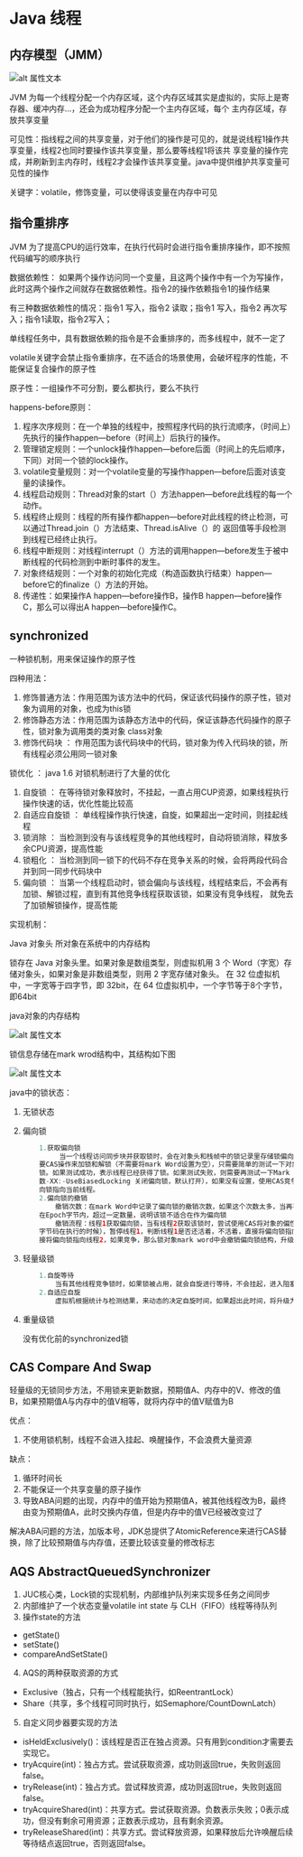# Java 线程

## 内存模型（JMM）
    
![alt 属性文本](./imgs/1.png)

JVM 为每一个线程分配一个内存区域，这个内存区域其实是虚拟的，实际上是寄存器、缓冲内存...，还会为成功程序分配一个主内存区域，每个
主内存区域，存放共享变量
  
可见性：指线程之间的共享变量，对于他们的操作是可见的，就是说线程1操作共享变量，线程2也同时要操作该共享变量，那么要等线程1将该共
享变量的操作完成，并刷新到主内存时，线程2才会操作该共享变量。java中提供维护共享变量可见性的操作

关键字：volatile，修饰变量，可以使得该变量在内存中可见

## 指令重排序

JVM 为了提高CPU的运行效率，在执行代码时会进行指令重排序操作，即不按照代码编写的顺序执行

数据依赖性： 如果两个操作访问同一个变量，且这两个操作中有一个为写操作，此时这两个操作之间就存在数据依赖性。指令2的操作依赖指令1的操作结果

有三种数据依赖性的情况：指令1 写入，指令2 读取；指令1 写入，指令2 再次写入；指令1读取，指令2写入；

单线程任务中，具有数据依赖的指令是不会重排序的，而多线程中，就不一定了

volatile关键字会禁止指令重排序，在不适合的场景使用，会破坏程序的性能，不能保证复合操作的原子性

原子性：一组操作不可分割，要么都执行，要么不执行

happens-before原则：
1. 程序次序规则：在一个单独的线程中，按照程序代码的执行流顺序，（时间上）先执行的操作happen—before（时间上）后执行的操作。
2. 管理锁定规则：一个unlock操作happen—before后面（时间上的先后顺序，下同）对同一个锁的lock操作。
3. volatile变量规则：对一个volatile变量的写操作happen—before后面对该变量的读操作。
4. 线程启动规则：Thread对象的start（）方法happen—before此线程的每一个动作。
5. 线程终止规则：线程的所有操作都happen—before对此线程的终止检测，可以通过Thread.join（）方法结束、Thread.isAlive（）的
返回值等手段检测到线程已经终止执行。
6. 线程中断规则：对线程interrupt（）方法的调用happen—before发生于被中断线程的代码检测到中断时事件的发生。
7. 对象终结规则：一个对象的初始化完成（构造函数执行结束）happen—before它的finalize（）方法的开始。
8. 传递性：如果操作A happen—before操作B，操作B happen—before操作C，那么可以得出A happen—before操作C。

## synchronized
    
一种锁机制，用来保证操作的原子性
    
四种用法：

1. 修饰普通方法：作用范围为该方法中的代码，保证该代码操作的原子性，锁对象为调用的对象，也成为this锁
2. 修饰静态方法：作用范围为该静态方法中的代码，保证该静态代码操作的原子性，锁对象为调用类的类对象  class对象
3. 修饰代码块 ： 作用范围为该代码块中的代码，锁对象为传入代码块的锁，所有线程必须公用同一锁对象
    
锁优化 ： java 1.6 对锁机制进行了大量的优化

1. 自旋锁 ： 在等待锁对象释放时，不挂起，一直占用CUP资源，如果线程执行操作快速的话，优化性能比较高
2. 自适应自旋锁 ： 单线程操作执行快速，自旋，如果超出一定时间，则挂起线程
3. 锁消除 ： 当检测到没有与该线程竞争的其他线程时，自动将锁消除，释放多余CPU资源，提高性能
4. 锁粗化 ： 当检测到同一锁下的代码不存在竞争关系的时候，会将两段代码合并到同一同步代码块中
5. 偏向锁 ： 当第一个线程启动时，锁会偏向与该线程，线程结束后，不会再有加锁、解锁过程，直到有其他竞争线程获取该锁，如果没有竞争线程，
就免去了加锁解锁操作，提高性能

实现机制：
    
Java 对象头 所对象在系统中的内存结构
    
锁存在 Java 对象头里。如果对象是数组类型，则虚拟机用 3 个 Word（字宽）存储对象头，如果对象是非数组类型，则用 2 字宽存储对象头。
在 32 位虚拟机中，一字宽等于四字节，即 32bit，在 64 位虚拟机中，一个字节等于8个字节，即64bit

java对象的内存结构

![alt 属性文本](./imgs/2.png)

锁信息存储在mark wrod结构中，其结构如下图

![alt 属性文本](./imgs/3.png)
    
java中的锁状态：

1. 无锁状态
2. 偏向锁

    ``` java
        1.获取偏向锁
             当一个线程访问同步块并获取锁时，会在对象头和栈帧中的锁记录里存储锁偏向的线程ID，以后在该线程进入和退出同步块时不需
        要CAS操作来加锁和解锁（不需要将mark Word设置为空），只需要简单的测试一下对象头的Mark Word里是否存储着指向当前线程的偏向
        锁。如果测试成功，表示线程已经获得了锁。如果测试失败，则需要再测试一下Mark Word中偏向锁的标志是否设置成1（可以通过java参
        数-XX:-UseBiasedLocking 关闭偏向锁，默认打开），如果没有设置，使用CAS竞争锁，如果设置了，则尝试使用CAS将对象头的偏
        向锁指向当前线程。
        2.偏向锁的撤销
            撤销次数：在mark Word中记录了偏向锁的撤销次数，如果这个次数太多，当再有线程获取该锁时，直接升级到轻量级锁，这个值记录
        在Epoch字节内，超过一定数量，说明该锁不适合在作为偏向锁
            撤销流程：线程1获取偏向锁，当有线程2获取该锁时，尝试使用CAS将对象的偏性锁指向自己，此时，要等到线程1进入安全区（没有
        字节码在执行的时候），暂停线程1，判断线程1是否还活着，不活着，直接将偏向锁指向线程2，如果活着，判断是否还竞争，不竞争，直
        接将偏向锁指向线程2，如果竞争，那么锁对象mark word中会撤销偏向锁结构，升级为轻量级锁结构
    ```
   
3. 轻量级锁

    ``` java
        1.自旋等待
            当有其他线程竞争锁时，如果锁被占用，就会自旋进行等待，不会挂起，进入阻塞状态
        2.自适应自旋
            虚拟机根据统计与检测结果，来动态的决定自旋时间，如果超出此时间，将升级为重量级锁，使用CAS竞争锁对象，进入阻塞状态
    ```
   
4. 重量级锁
    
    没有优化前的synchronized锁
    
## CAS  Compare And Swap
    
轻量级的无锁同步方法，不用锁来更新数据，预期值A、内存中的V、修改的值B，如果预期值A与内存中的值V相等，就将内存中的值V赋值为B

优点：  

1. 不使用锁机制，线程不会进入挂起、唤醒操作，不会浪费大量资源

缺点：

1. 循环时间长
2. 不能保证一个共享变量的原子操作
3. 导致ABA问题的出现，内存中的值开始为预期值A，被其他线程改为B，最终由变为预期值A，此时交换内存值，但是内存中的值V已经被改变过了

解决ABA问题的方法，加版本号，JDK总提供了AtomicReference来进行CAS替换，除了比较预期值与内存值，还要比较该变量的修改标志

## AQS AbstractQueuedSynchronizer

1. JUC核心类，Lock锁的实现机制，内部维护队列来实现多任务之间同步
2. 内部维护了一个状态变量volatile int state 与 CLH（FIFO）线程等待队列
3. 操作state的方法
* getState()
* setState()
* compareAndSetState()
4. AQS的两种获取资源的方式
* Exclusive（独占，只有一个线程能执行，如ReentrantLock）
* Share（共享，多个线程可同时执行，如Semaphore/CountDownLatch）
5. 自定义同步器要实现的方法
* isHeldExclusively()：该线程是否正在独占资源。只有用到condition才需要去实现它。
* tryAcquire(int)：独占方式。尝试获取资源，成功则返回true，失败则返回false。
* tryRelease(int)：独占方式。尝试释放资源，成功则返回true，失败则返回false。
* tryAcquireShared(int)：共享方式。尝试获取资源。负数表示失败；0表示成功，但没有剩余可用资源；正数表示成功，且有剩余资源。
* tryReleaseShared(int)：共享方式。尝试释放资源，如果释放后允许唤醒后续等待结点返回true，否则返回false。
        

       